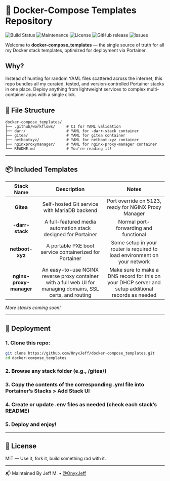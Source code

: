 # 🚢 Docker-Compose Templates Repository

![Build Status](https://github.com/OnyxJeff/docker-compose_templates/actions/workflows/validate-compose.yml/badge.svg)
![Maintenance](https://img.shields.io/maintenance/yes/2025.svg)
![License](https://img.shields.io/badge/license-MIT-green.svg)
![GitHub release](https://img.shields.io/github/v/release/OnyxJeff/docker-compose_templates)
![Issues](https://img.shields.io/github/issues/OnyxJeff/docker-compose_templates)

Welcome to **docker-compose_templates** — the single source of truth for all my Docker stack templates, optimized for deployment via Portainer.

## Why?

Instead of hunting for random YAML files scattered across the internet, this repo bundles all my curated, tested, and version-controlled Portainer stacks in one place. Deploy anything from lightweight services to complex multi-container apps with a single click.

## 📁 File Structure
```text
docker-compose_templates/
├── .github/workflows/     # CI for YAML validation
├── darr/                  # YAML for -darr-stack container
├── gitea/                 # YAML for gitea container
├── netbootxyz/            # YAML for netboot-xyz container
├── nginxproxymanager/     # YAML for nginx-proxy-manager container
└── README.md              # You're reading it!
```
---

## 📦 Included Templates

| Stack Name | Description                          | Notes                     |
|:---:       |:---:                                 |:---:                      |
| **Gitea**  | Self-hosted Git service with MariaDB backend | Port override on 5123, ready for NGINX Proxy Manager |
| **-darr-stack** | A full-featured media automation stack designed for Portainer | Normal port-forwarding and functional |
| **netboot-xyz** | A portable PXE boot service containerized for Portainer | Some setup in your router is required to load environment on your network |
| **nginx-proxy-manager** | An easy-to-use NGINX reverse proxy container with a full web UI for managing domains, SSL certs, and routing | Make sure to make a DNS record for this on your DHCP server and setup additional records as needed |

*More stacks coming soon!*

---

## 🚀 Deployment

### 1. Clone this repo:
   ```bash
   git clone https://github.com/OnyxJeff/docker-compose_templates.git
   cd docker-compose_templates
   ```
### 2. Browse any stack folder (e.g., /gitea/)
### 3. Copy the contents of the corresponding .yml file into Portainer’s Stacks > Add Stack UI
### 4. Create or update .env files as needed (check each stack’s README)
### 5. Deploy and enjoy!

---

## 📜 License
MIT — Use it, fork it, build something rad with it.

---

📬 Maintained By
Jeff M. • [@OnyxJeff](https://www.github.com/onyxjeff)
